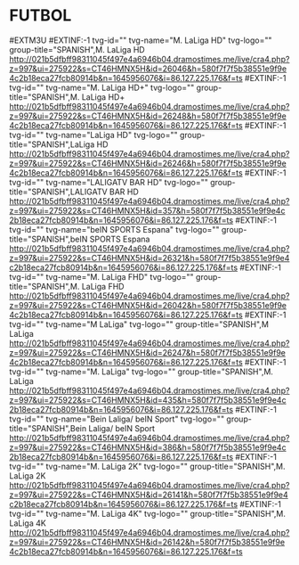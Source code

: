 # FUTBOL
#EXTM3U
#EXTINF:-1 tvg-id="" tvg-name="M. LaLiga HD" tvg-logo="" group-title="SPANISH",M. LaLiga HD
http://021b5dfbff98311045f497e4a6946b04.dramostimes.me/live/cra4.php?z=997&ui=275922&s=CT46HMNX5H&id=26046&h=580f7f7f5b38551e9f9e4c2b18eca27fcb80914b&n=1645956076&i=86.127.225.176&f=ts
#EXTINF:-1 tvg-id="" tvg-name="M. LaLiga HD+" tvg-logo="" group-title="SPANISH",M. LaLiga HD+
http://021b5dfbff98311045f497e4a6946b04.dramostimes.me/live/cra4.php?z=997&ui=275922&s=CT46HMNX5H&id=26248&h=580f7f7f5b38551e9f9e4c2b18eca27fcb80914b&n=1645956076&i=86.127.225.176&f=ts
#EXTINF:-1 tvg-id="" tvg-name="LaLiga HD" tvg-logo="" group-title="SPANISH",LaLiga HD
http://021b5dfbff98311045f497e4a6946b04.dramostimes.me/live/cra4.php?z=997&ui=275922&s=CT46HMNX5H&id=26246&h=580f7f7f5b38551e9f9e4c2b18eca27fcb80914b&n=1645956076&i=86.127.225.176&f=ts
#EXTINF:-1 tvg-id="" tvg-name="LALIGATV BAR HD" tvg-logo="" group-title="SPANISH",LALIGATV BAR HD
http://021b5dfbff98311045f497e4a6946b04.dramostimes.me/live/cra4.php?z=997&ui=275922&s=CT46HMNX5H&id=357&h=580f7f7f5b38551e9f9e4c2b18eca27fcb80914b&n=1645956076&i=86.127.225.176&f=ts
#EXTINF:-1 tvg-id="" tvg-name="beIN SPORTS Espana" tvg-logo="" group-title="SPANISH",beIN SPORTS Espana
http://021b5dfbff98311045f497e4a6946b04.dramostimes.me/live/cra4.php?z=997&ui=275922&s=CT46HMNX5H&id=26321&h=580f7f7f5b38551e9f9e4c2b18eca27fcb80914b&n=1645956076&i=86.127.225.176&f=ts
#EXTINF:-1 tvg-id="" tvg-name="M. LaLiga FHD" tvg-logo="" group-title="SPANISH",M. LaLiga FHD
http://021b5dfbff98311045f497e4a6946b04.dramostimes.me/live/cra4.php?z=997&ui=275922&s=CT46HMNX5H&id=26042&h=580f7f7f5b38551e9f9e4c2b18eca27fcb80914b&n=1645956076&i=86.127.225.176&f=ts
#EXTINF:-1 tvg-id="" tvg-name="M  LaLiga" tvg-logo="" group-title="SPANISH",M  LaLiga
http://021b5dfbff98311045f497e4a6946b04.dramostimes.me/live/cra4.php?z=997&ui=275922&s=CT46HMNX5H&id=26247&h=580f7f7f5b38551e9f9e4c2b18eca27fcb80914b&n=1645956076&i=86.127.225.176&f=ts
#EXTINF:-1 tvg-id="" tvg-name="M. LaLiga" tvg-logo="" group-title="SPANISH",M. LaLiga
http://021b5dfbff98311045f497e4a6946b04.dramostimes.me/live/cra4.php?z=997&ui=275922&s=CT46HMNX5H&id=435&h=580f7f7f5b38551e9f9e4c2b18eca27fcb80914b&n=1645956076&i=86.127.225.176&f=ts
#EXTINF:-1 tvg-id="" tvg-name="Bein Laliga/ beIN Sport" tvg-logo="" group-title="SPANISH",Bein Laliga/ beIN Sport
http://021b5dfbff98311045f497e4a6946b04.dramostimes.me/live/cra4.php?z=997&ui=275922&s=CT46HMNX5H&id=386&h=580f7f7f5b38551e9f9e4c2b18eca27fcb80914b&n=1645956076&i=86.127.225.176&f=ts
#EXTINF:-1 tvg-id="" tvg-name="M. LaLiga 2K" tvg-logo="" group-title="SPANISH",M. LaLiga 2K
http://021b5dfbff98311045f497e4a6946b04.dramostimes.me/live/cra4.php?z=997&ui=275922&s=CT46HMNX5H&id=26141&h=580f7f7f5b38551e9f9e4c2b18eca27fcb80914b&n=1645956076&i=86.127.225.176&f=ts
#EXTINF:-1 tvg-id="" tvg-name="M. LaLiga 4K" tvg-logo="" group-title="SPANISH",M. LaLiga 4K
http://021b5dfbff98311045f497e4a6946b04.dramostimes.me/live/cra4.php?z=997&ui=275922&s=CT46HMNX5H&id=26142&h=580f7f7f5b38551e9f9e4c2b18eca27fcb80914b&n=1645956076&i=86.127.225.176&f=ts
